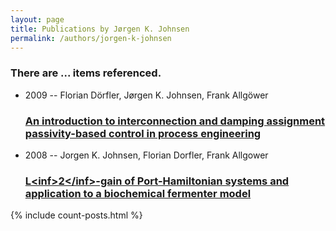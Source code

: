 ```yaml
---
layout: page
title: Publications by Jørgen K. Johnsen
permalink: /authors/jorgen-k-johnsen
---
```


<h3 id="number-posts">There are ... items referenced.</h3>
<ul class="post-list">
<li><span class='post-meta'>2009 -- Florian Dörfler, Jørgen K. Johnsen, Frank Allgöwer</span><h3><a class='post-link' href="{{ site.baseurl }}/an-introduction-to-interconnection-and-damping-assignment-passivity-based-control-in-process-engineering">An introduction to interconnection and damping assignment passivity-based control in process engineering</a></h3></li>
<li><span class='post-meta'>2008 -- Jorgen K. Johnsen, Florian Dorfler, Frank Allgower</span><h3><a class='post-link' href="{{ site.baseurl }}/l-lt-inf-gt-2-lt-inf-gt-gain-of-port-hamiltonian-systems-and-application-to-a-biochemical-fermenter-model">L&lt;inf&gt;2&lt;/inf&gt;-gain of Port-Hamiltonian systems and application to a biochemical fermenter model</a></h3></li>

</ul>
{% include count-posts.html %}
